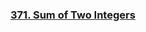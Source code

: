 ### [371. Sum of Two Integers](https://leetcode.com/problems/sum-of-two-integers/)


```python 

```